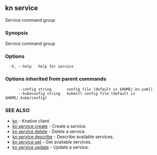 ## kn service

Service command group

### Synopsis

Service command group

### Options

```
  -h, --help   help for service
```

### Options inherited from parent commands

```
      --config string       config file (default is $HOME/.kn.yaml)
      --kubeconfig string   kubectl config file (default is $HOME/.kube/config)
```

### SEE ALSO

* [kn](kn.md)	 - Knative client
* [kn service create](kn_service_create.md)	 - Create a service.
* [kn service delete](kn_service_delete.md)	 - Delete a service.
* [kn service describe](kn_service_describe.md)	 - Describe available services.
* [kn service get](kn_service_get.md)	 - Get available services.
* [kn service update](kn_service_update.md)	 - Update a service.


